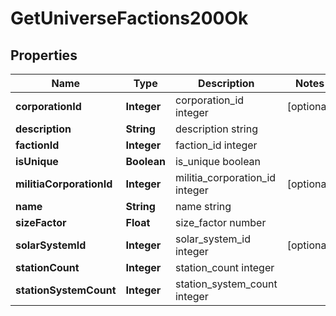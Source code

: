 
# GetUniverseFactions200Ok

## Properties
Name | Type | Description | Notes
------------ | ------------- | ------------- | -------------
**corporationId** | **Integer** | corporation_id integer |  [optional]
**description** | **String** | description string | 
**factionId** | **Integer** | faction_id integer | 
**isUnique** | **Boolean** | is_unique boolean | 
**militiaCorporationId** | **Integer** | militia_corporation_id integer |  [optional]
**name** | **String** | name string | 
**sizeFactor** | **Float** | size_factor number | 
**solarSystemId** | **Integer** | solar_system_id integer |  [optional]
**stationCount** | **Integer** | station_count integer | 
**stationSystemCount** | **Integer** | station_system_count integer | 



